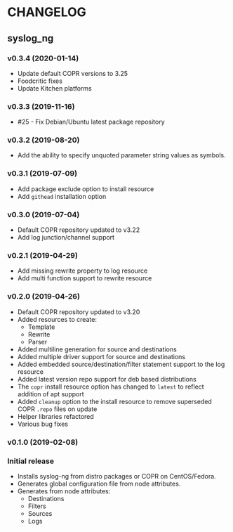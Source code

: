 # CHANGELOG

## syslog_ng

### v0.3.4 (2020-01-14)

- Update default COPR versions to 3.25
- Foodcritic fixes
- Update Kitchen platforms

### v0.3.3 (2019-11-16)

- #25 - Fix Debian/Ubuntu latest package repository

### v0.3.2 (2019-08-20)

- Add the ability to specify unquoted parameter string values as symbols.

### v0.3.1 (2019-07-09)

- Add package exclude option to install resource
- Add `githead` installation option

### v0.3.0 (2019-07-04)

- Default COPR repository updated to v3.22
- Add log junction/channel support

### v0.2.1 (2019-04-29)

- Add missing rewrite property to log resource
- Add multi function support to rewrite resource

### v0.2.0 (2019-04-26)

- Default COPR repository updated to v3.20
- Added resources to create:
  - Template
  - Rewrite
  - Parser
- Added multiline generation for source and destinations
- Added multiple driver support for source and destinations
- Added embedded source/destination/filter statement support to the log resource
- Added latest version repo support for deb based distributions
- The `copr` install resource option has changed to `latest` to reflect addition of apt support
- Added `cleanup` option to the install resource to remove superseded COPR `.repo` files on update
- Helper libraries refactored
- Various bug fixes

### v0.1.0 (2019-02-08)

### Initial release

- Installs syslog-ng from distro packages or COPR on CentOS/Fedora.
- Generates global configuration file from node attributes.
- Generates from node attributes:
  - Destinations
  - Filters
  - Sources
  - Logs
